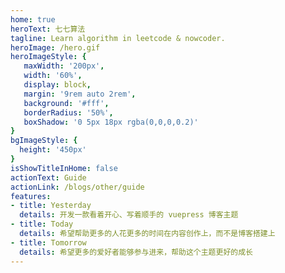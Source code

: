 ```yaml
---
home: true
heroText: 七七算法
tagline: Learn algorithm in leetcode & nowcoder.
heroImage: /hero.gif
heroImageStyle: {
   maxWidth: '200px',
   width: '60%',
   display: block,
   margin: '9rem auto 2rem',
   background: '#fff',
   borderRadius: '50%',
   boxShadow: '0 5px 18px rgba(0,0,0,0.2)'
}
bgImageStyle: {
  height: '450px'
}
isShowTitleInHome: false
actionText: Guide
actionLink: /blogs/other/guide
features:
- title: Yesterday
  details: 开发一款看着开心、写着顺手的 vuepress 博客主题
- title: Today
  details: 希望帮助更多的人花更多的时间在内容创作上，而不是博客搭建上
- title: Tomorrow
  details: 希望更多的爱好者能够参与进来，帮助这个主题更好的成长
---
```

